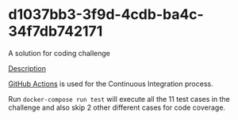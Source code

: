 # d1037bb3-3f9d-4cdb-ba4c-34f7db742171
A solution for coding challenge


[Description](https://github.com/ksaifullah/coding-challenge)

[GitHub Actions](https://docs.github.com/en/free-pro-team@latest/actions) is used for the Continuous Integration process.

Run `docker-compose run test` will execute all the 11 test cases in the challenge and also skip 2 other different cases for code coverage.